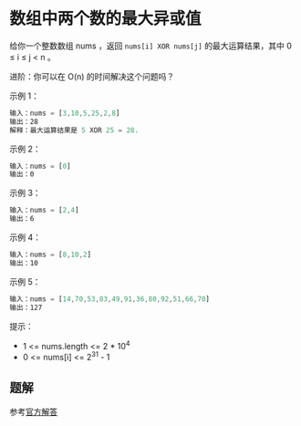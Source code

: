 # 数组中两个数的最大异或值

给你一个整数数组 nums ，返回 `nums[i] XOR nums[j]` 的最大运算结果，其中 0 ≤ i ≤ j < n 。

进阶：你可以在 O(n) 的时间解决这个问题吗？

示例 1：

```ts
输入：nums = [3,10,5,25,2,8]
输出：28
解释：最大运算结果是 5 XOR 25 = 28.
```

示例 2：

```ts
输入：nums = [0]
输出：0
```

示例 3：

```ts
输入：nums = [2,4]
输出：6
```

示例 4：

```ts
输入：nums = [8,10,2]
输出：10
```

示例 5：

```ts
输入：nums = [14,70,53,83,49,91,36,80,92,51,66,70]
输出：127
```

提示：

- 1 <= nums.length <= 2 \* 10<sup>4</sup>
- 0 <= nums[i] <= 2<sup>31</sup> - 1

## 题解

参考[官方解答](https://leetcode-cn.com/problems/maximum-xor-of-two-numbers-in-an-array/solution/shu-zu-zhong-liang-ge-shu-de-zui-da-yi-h-n9m9/)
